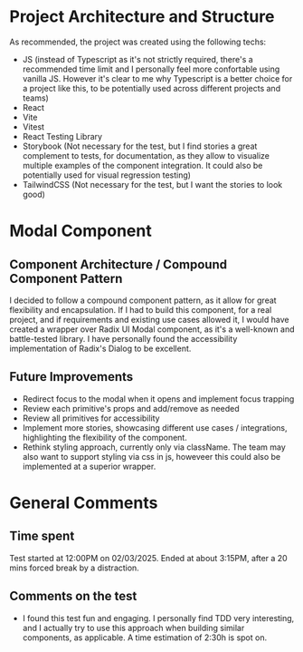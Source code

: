 # Project Architecture and Structure

As recommended, the project was created using the following techs:

- JS (instead of Typescript as it's not strictly required, there's a recommended time limit and I personally feel more confortable using vanilla JS. However it's clear to me why Typescript is a better choice for a project like this, to be potentially used across different projects and teams)
- React
- Vite
- Vitest
- React Testing Library
- Storybook (Not necessary for the test, but I find stories a great complement to tests, for documentation, as they allow to visualize multiple examples of the component integration. It could also be potentially used for visual regression testing)
- TailwindCSS (Not necessary for the test, but I want the stories to look good)

# Modal Component

## Component Architecture / Compound Component Pattern
I decided to follow a compound component pattern, as it allow for great flexibility and encapsulation. If I had to build this component, for a real project, and if requirements and existing use cases allowed it, I would have created a wrapper over Radix UI Modal component, as it's a well-known and battle-tested library. I have personally found the accessibility implementation of Radix's Dialog to be excellent.

## Future Improvements
- Redirect focus to the modal when it opens and implement focus trapping
- Review each primitive's props and add/remove as needed
- Review all primitives for accessibility
- Implement more stories, showcasing different use cases / integrations, highlighting the flexibility of the component. 
- Rethink styling approach, currently only via className. The team may also want to support styling via css in js, howeveer this could also be implemented at a superior wrapper.

# General Comments

## Time spent

Test started at 12:00PM on 02/03/2025. Ended at about 3:15PM, after a 20 mins forced break by a distraction.

## Comments on the test

- I found this test fun and engaging. I personally find TDD very interesting, and I actually try to use this approach when building similar components, as applicable. A time estimation of 2:30h is spot on.

